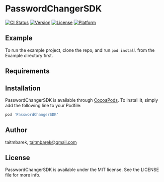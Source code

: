 # PasswordChangerSDK

[![CI Status](https://img.shields.io/travis/taitmbarek/PasswordChangerSDK.svg?style=flat)](https://travis-ci.org/taitmbarek/PasswordChangerSDK)
[![Version](https://img.shields.io/cocoapods/v/PasswordChangerSDK.svg?style=flat)](https://cocoapods.org/pods/PasswordChangerSDK)
[![License](https://img.shields.io/cocoapods/l/PasswordChangerSDK.svg?style=flat)](https://cocoapods.org/pods/PasswordChangerSDK)
[![Platform](https://img.shields.io/cocoapods/p/PasswordChangerSDK.svg?style=flat)](https://cocoapods.org/pods/PasswordChangerSDK)

## Example

To run the example project, clone the repo, and run `pod install` from the Example directory first.

## Requirements

## Installation

PasswordChangerSDK is available through [CocoaPods](https://cocoapods.org). To install
it, simply add the following line to your Podfile:

```ruby
pod 'PasswordChangerSDK'
```

## Author

taitmbarek, taitmbarek@gmail.com

## License

PasswordChangerSDK is available under the MIT license. See the LICENSE file for more info.

